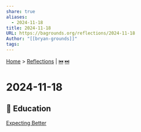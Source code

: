 ```yaml
---  
share: true  
aliases:  
  - 2024-11-18  
title: 2024-11-18  
URL: https://bagrounds.org/reflections/2024-11-18  
Author: "[[bryan-grounds]]"  
tags:   
---  
```

[Home](../index.md) > [Reflections](./index.md) | [⏮️](./2024-11-16.md) [⏭️](./2024-11-19.md)  
# 2024-11-18  
## 🧠 Education  
[Expecting Better](../books/expecting-better.md)  
